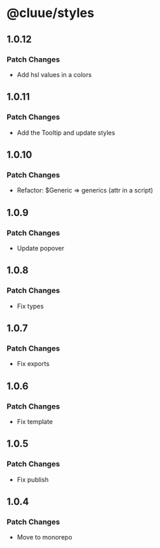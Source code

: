 # @cluue/styles

## 1.0.12

### Patch Changes

- Add hsl values in a colors

## 1.0.11

### Patch Changes

- Add the Tooltip and update styles

## 1.0.10

### Patch Changes

- Refactor: $Generic => generics (attr in a script)

## 1.0.9

### Patch Changes

- Update popover

## 1.0.8

### Patch Changes

- Fix types

## 1.0.7

### Patch Changes

- Fix exports

## 1.0.6

### Patch Changes

- Fix template

## 1.0.5

### Patch Changes

- Fix publish

## 1.0.4

### Patch Changes

- Move to monorepo
